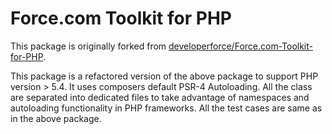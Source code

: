 Force.com Toolkit for PHP
=========================

This package is originally forked from [developerforce/Force.com-Toolkit-for-PHP](https://github.com/developerforce/Force.com-Toolkit-for-PHP).

This package is a refactored version of the above package to support PHP version > 5.4. It uses composers default PSR-4 Autoloading. All the class are separated into dedicated files to take advantage of namespaces and autoloading functionality in PHP frameworks. All the test cases are same as in the above package.
